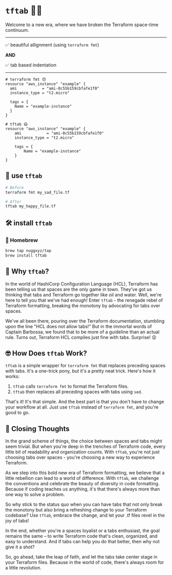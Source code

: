 # `tftab` 🚀✨

Welcome to a new era, where we have broken the Terraform space-time continuum.

---

✅ beautiful allignment (using `terraform fmt`)

**AND**

✅ tab based indentation

---

<!-- `tftab` is the same as `terraform fmt`, but it replaces **preceding** spaces with tabs. -->


```hcl
# terraform fmt 😞
resource "aws_instance" "example" {
  ami           = "ami-0c55b159cbfafe1f0"
  instance_type = "t2.micro"

  tags = {
    Name = "example-instance"
  }
}

# tftab 😄
resource "aws_instance" "example" {
	ami           = "ami-0c55b159cbfafe1f0"
	instance_type = "t2.micro"

	tags = {
		Name = "example-instance"
	}
}
```

## 🏓 use `tftab`

<!-- Using `tftab` is as easy as it gets. Just replace `terraform fmt` with `tftab` in your workflow, and you're all set. Here's how you do it: -->

```bash
# Before
terraform fmt my_sad_file.tf

# After
tftab my_happy_file.tf
```

## 🛠️ install `tftab`

### 🍺 Homebrew

<!-- Installation is a breeze with Homebrew. Just tap into the wisdom of nuggxyz, and install the formula for `tftab`. Here's how you do it: -->

```bash
brew tap nuggxyz/tap
brew install tftab
```

<!-- And just like that, you're ready to embrace the tab life in your Terraform files. -->

## 🤯 Why `tftab`?

In the world of HashiCorp Configuration Language (HCL), Terraform has been telling us that spaces are the only game in town. They've got us thinking that tabs and Terraform go together like oil and water. Well, we're here to tell you that we've had enough! Enter `tftab` - the renegade rebel of Terraform formatting, breaking the monotony by advocating for tabs over spaces.

We've all been there, pouring over the Terraform documentation, stumbling upon the line "HCL does not allow tabs!" But in the immortal words of Captain Barbossa, we found that to be more of a guideline than an actual rule. Turns out, Terraform HCL compiles just fine with tabs. Surprise! 😲

<!-- ## 🤔 What is `tftab`?

Simply put, `tftab` is an audacious wrapper for `terraform fmt` that rebels against the status quo by using tabs instead of spaces. The real magic happens when we leverage the power of `terraform fmt`. **We get the same alignment-based formatting that we know and love, but with the readability that only tabs can provide.**

## 🚀 Why Use `tftab`?

Imagine reading a book where all the words are crammed together without spaces. Sounds pretty hard to read, right? That's how we feel when we see Terraform code indented with two spaces. It's just not enough. `tftab` gives your code the breathing room it deserves, making it easier on the eyes and much more manageable.

And of course, there's the principle of the matter. Why should spaces hog all the limelight while tabs sit in the shadow? It's time for tabs to shine! -->


## 🤓 How Does `tftab` Work?

`tftab` is a simple wrapper for `terraform fmt` that replaces preceding spaces with tabs. It's a one-trick pony, but it's a pretty neat trick. Here's how it works:

1. `tftab` calls `terraform fmt` to format the Terraform files.
2. `tftab` then replaces all preceding spaces with tabs using `sed`.

That's it! It's that simple. And the best part is that you don't have to change your workflow at all. Just use `tftab` instead of `terraform fmt`, and you're good to go.


## 🎉 Closing Thoughts

In the grand scheme of things, the choice between spaces and tabs might seem trivial. But when you're deep in the trenches of Terraform code, every little bit of readability and organization counts. With `tftab`, you're not just choosing tabs over spaces - you're choosing a new way to experience Terraform.

As we step into this bold new era of Terraform formatting, we believe that a little rebellion can lead to a world of difference. With `tftab`, we challenge the conventions and celebrate the beauty of diversity in code formatting. Because if coding teaches us anything, it's that there's always more than one way to solve a problem.

So why stick to the status quo when you can have tabs that not only break the monotony but also bring a refreshing change to your Terraform codebase? Use `tftab`, embrace the change, and let your .tf files revel in the joy of tabs!

In the end, whether you're a spaces loyalist or a tabs enthusiast, the goal remains the same – to write Terraform code that's clean, organized, and easy to understand. And if tabs can help you do that better, then why not give it a shot?

So, go ahead, take the leap of faith, and let the tabs take center stage in your Terraform files. Because in the world of code, there's always room for a little revolution.
